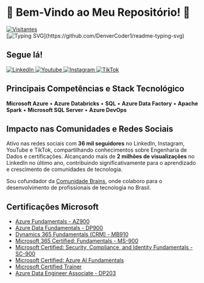 # 🌟 Bem-Vindo ao Meu Repositório! 🌟

[![Visitantes](https://visitor-badge.laobi.icu/badge?page_id=ronnanlimao)](https://github.com/ronnanlimao)  
[![Typing SVG](https://readme-typing-svg.herokuapp.com?font=Fira+Code&color=36BCF7&size=24&lines=Conhecimento+é+poder!;Junte-se+à+minha+missão+de+compartilhar!)](https://github.com/DenverCoder1/readme-typing-svg)

## Segue lá!
<a href="https://www.linkedin.com/in/ronnanlima/">
  <img alt="LinkedIn" src="https://img.shields.io/badge/linkedin%20-%230077B5.svg?&style=for-the-badge&logo=linkedin&logoColor=white"/>
</a>
<a href="https://www.youtube.com/@ronnanlimadataeng">
  <img alt="Youtube" src="https://img.shields.io/badge/YouTube-FF0000?style=for-the-badge&logo=youtube&logoColor=white"/>
</a>
<a href="https://www.instagram.com/ronnanlimadataeng/">
  <img alt="Instagram" src="https://img.shields.io/badge/Instagram-E4405F?style=for-the-badge&logo=instagram&logoColor=white"/>
</a>
<a href="https://www.tiktok.com/@ronnanlimadataeng">
  <img alt="TikTok" src="https://img.shields.io/badge/TikTok-000000?style=for-the-badge&logo=tiktok&logoColor=white"/>
</a>

## Principais Competências e Stack Tecnológico

**Microsoft Azure** • **Azure Databricks** • **SQL** • **Azure Data Factory** • **Apache Spark** • **Microsoft SQL Server** • **Azure DevOps**




## Impacto nas Comunidades e Redes Sociais

Ativo nas redes sociais com **36 mil seguidores** no LinkedIn, Instagram, YouTube e TikTok, compartilhando conhecimentos sobre Engenharia de Dados e certificações. Alcançando mais de **2 milhões de visualizações** no LinkedIn no último ano, contribuindo significativamente para o aprendizado e crescimento de comunidades de tecnologia.

Sou cofundador da [Comunidade Brains](https://comunidade.brains.dev/), onde colaboro para o desenvolvimento de profissionais de tecnologia no Brasil.




## Certificações Microsoft

- [Azure Fundamentals - AZ900](https://www.credly.com/badges/23a2cfc7-8f3b-4549-8fce-f10dfc7b8cc8/public_url)
- [Azure Data Fundamentals - DP900](https://www.credly.com/badges/063070b6-a0b2-47bf-b8d8-adef5c98d774/public_url)
- [Dynamics 365 Fundamentals (CRM) - MB910](https://www.credly.com/badges/21cb640c-a9d4-44cd-ad56-bcc065a25b06/public_url)
- [Microsoft 365 Certified: Fundamentals - MS-900](https://www.credly.com/badges/2673816e-c80f-4449-8ee8-14a46a53dfc3/public_url)
- [Microsoft Certified: Security, Compliance, and Identity Fundamentals - SC-900](https://www.credly.com/badges/c4ae3c89-ea63-477a-a56d-d6ad9a782a0d/public_url)
- [Microsoft Certified: Azure AI Fundamentals](https://learn.microsoft.com/pt-br/users/ronnanlima/credentials/c0b581dd06f669e2?ref=https%3A%2F%2Fwww.linkedin.com%2F)
- [Microsoft Certified Trainer](https://learn.microsoft.com/pt-br/users/ronnanlima/credentials/c0b581dd06f669e2?ref=https%3A%2F%2Fwww.linkedin.com%2F)
- [Azure Data Engineer Associate - DP203](https://www.credly.com/badges/3459cacd-b84a-4702-925f-66e48517cc71/public_url)

